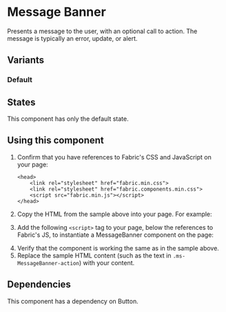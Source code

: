 # Message Banner
Presents a message to the user, with an optional call to action. The message is typically an error, update, or alert.

## Variants

### Default
<!----
{{> MessageBannerExample props=MessageBannerExampleModel.props }}
---->
<!---i
![MessageBanner example](https://raw.githubusercontent.com/OfficeDev/office-ui-fabric-js/master/ghdocs/component_images/MessageBanner-default.png)
i--->

## States
This component has only the default state.

## Using this component
1. Confirm that you have references to Fabric's CSS and JavaScript on your page:
    ```
    <head>
        <link rel="stylesheet" href="fabric.min.css">
        <link rel="stylesheet" href="fabric.components.min.css">
        <script src="fabric.min.js"></script>
    </head>
    ```
2. Copy the HTML from the sample above into your page. For example:
<!---
<pre>
    <code>
{{renderPartialPre "MessageBanner" "MessageBannerExample" MessageBannerExampleModel.props false}}
    </code>
</pre>
--->
3. Add the following `<script>` tag to your page, below the references to Fabric's JS, to instantiate a MessageBanner component on the page:
<!---
<pre>
    <code>
{{renderPartialPre "MessageBanner" "MessageBannerExampleJS" "" false}}
    </code>
</pre>
--->
4. Verify that the component is working the same as in the sample above.
5. Replace the sample HTML content (such as the text in `.ms-MessageBanner-action`) with your content.

## Dependencies
This component has a dependency on Button.

<!---
{{> MessageBannerExampleJS }}
--->